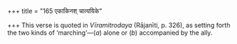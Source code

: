 +++
title = "165 एकाकिनश् चात्ययिके"

+++
This verse is quoted in *Vīramitrodaya* (Rājanīti, p. 326), as setting
forth the two kinds of ‘marching’—(*a*) alone or (*b*) accompanied by
the ally.
